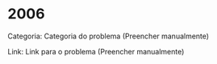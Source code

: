# 2006

Categoria: Categoria do problema (Preencher manualmente)

Link: Link para o problema (Preencher manualmente)
